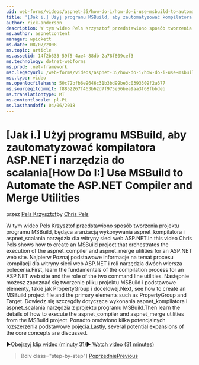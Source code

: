 ```yaml
---
uid: web-forms/videos/aspnet-35/how-do-i/how-do-i-use-msbuild-to-automate-the-aspnet-compiler-and-merge-utilities
title: '[Jak i.] Użyj programu MSBuild, aby zautomatyzować kompilatora ASP.NET i narzędzia do scalania | Dokumentacja firmy Microsoft'
author: rick-anderson
description: W tym wideo Pels Krzysztof przedstawiono sposób tworzenia projektu programu MSBuild, będąca aranżacją wykonywanie narzędzia aspnet_compiler i aspnet_merge ASP...
ms.author: aspnetcontent
manager: wpickett
ms.date: 08/07/2008
ms.topic: article
ms.assetid: 14f2b333-59f5-4ae4-88db-2a78f809cef3
ms.technology: dotnet-webforms
ms.prod: .net-framework
msc.legacyurl: /web-forms/videos/aspnet-35/how-do-i/how-do-i-use-msbuild-to-automate-the-aspnet-compiler-and-merge-utilities
msc.type: video
ms.openlocfilehash: 50c72bfb6e9646c31b3bd99be3c0393309f2a677
ms.sourcegitcommit: f8852267f463b62d7f975e56bea9aa3f68fbbdeb
ms.translationtype: MT
ms.contentlocale: pl-PL
ms.lasthandoff: 04/06/2018
---
```

<a name="how-do-i-use-msbuild-to-automate-the-aspnet-compiler-and-merge-utilities"></a><span data-ttu-id="6f74d-103">[Jak i.] Użyj programu MSBuild, aby zautomatyzować kompilatora ASP.NET i narzędzia do scalania</span><span class="sxs-lookup"><span data-stu-id="6f74d-103">[How Do I:] Use MSBuild to Automate the ASP.NET Compiler and Merge Utilities</span></span>
====================
<span data-ttu-id="6f74d-104">przez [Pels Krzysztof](https://twitter.com/chrispels)</span><span class="sxs-lookup"><span data-stu-id="6f74d-104">by [Chris Pels](https://twitter.com/chrispels)</span></span>

<span data-ttu-id="6f74d-105">W tym wideo Pels Krzysztof przedstawiono sposób tworzenia projektu programu MSBuild, będąca aranżacją wykonywania aspnet\_kompilatora i aspnet\_scalania narzędzia dla witryny sieci web ASP.NET.</span><span class="sxs-lookup"><span data-stu-id="6f74d-105">In this video Chris Pels shows how to create an MSBuild project that orchestrates the execution of the aspnet\_compiler and aspnet\_merge utilities for an ASP.NET web site.</span></span> <span data-ttu-id="6f74d-106">Najpierw Poznaj podstawowe informacje na temat procesu kompilacji dla witryny sieci web ASP.NET i roli narzędzia dwóch wiersza polecenia.</span><span class="sxs-lookup"><span data-stu-id="6f74d-106">First, learn the fundamentals of the compilation process for an ASP.NET web site and the role of the two command line utilities.</span></span> <span data-ttu-id="6f74d-107">Następnie możesz zapoznać się tworzenie pliku projektu MSBuild i podstawowe elementy, takie jak PropertyGroup i docelowej.</span><span class="sxs-lookup"><span data-stu-id="6f74d-107">Next, see how to create an MSBuild project file and the primary elements such as PropertyGroup and Target.</span></span> <span data-ttu-id="6f74d-108">Dowiedz się szczegóły dotyczące wykonania aspnet\_kompilatora i aspnet\_scalania narzędzia z projektu programu MSBuild.</span><span class="sxs-lookup"><span data-stu-id="6f74d-108">Then learn the details of how to execute the aspnet\_compiler and aspnet\_merge utilities from the MSBuild project.</span></span> <span data-ttu-id="6f74d-109">Ponadto omówiono kilka potencjalnych rozszerzenia podstawowe pojęcia.</span><span class="sxs-lookup"><span data-stu-id="6f74d-109">Lastly, several potential expansions of the core concepts are discussed.</span></span>

[<span data-ttu-id="6f74d-110">&#9654;Obejrzyj klip wideo (minuty 31)</span><span class="sxs-lookup"><span data-stu-id="6f74d-110">&#9654; Watch video (31 minutes)</span></span>](https://channel9.msdn.com/Blogs/ASP-NET-Site-Videos/how-do-i-use-msbuild-to-automate-the-aspnet-compiler-and-merge-utilities)

> [!div class="step-by-step"]
> [<span data-ttu-id="6f74d-111">Poprzednie</span><span class="sxs-lookup"><span data-stu-id="6f74d-111">Previous</span></span>](how-do-i-serialize-a-graph-with-the-entity-framework.md)
